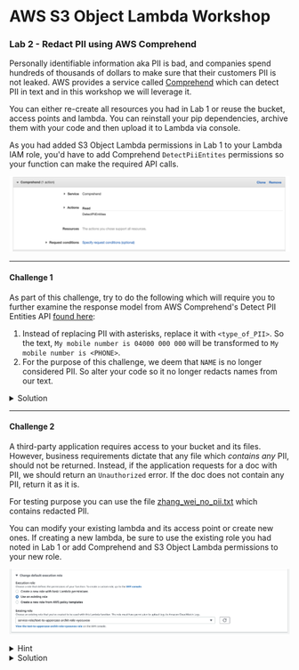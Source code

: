 # AWS S3 Object Lambda Workshop
### Lab 2 - Redact PII using AWS Comprehend

Personally identifiable information aka PII is bad, and companies spend hundreds of thousands of dollars to make sure that their customers PII is not leaked. AWS provides a service called [Comprehend](https://aws.amazon.com/comprehend/) which can detect PII in text and in this workshop we will leverage it. 


You can either re-create all resources you had in Lab 1 or reuse the bucket, access points and lambda. You can reinstall your pip dependencies, archive them with your code and then upload it to Lambda via console.

As you had added S3 Object Lambda permissions in Lab 1 to your Lambda IAM role, you'd have to add Comprehend `DetectPiiEntites` permissions so your function can make the required API calls.

![image](./images/comprehend-policy.png)
***
#### Challenge 1
As part of this challenge, try to do the following which will require you to further examine the response model from AWS Comprehend's Detect PII Entities API [found here](https://docs.aws.amazon.com/comprehend/latest/dg/API_DetectPiiEntities.html):

1. Instead of replacing PII with asterisks, replace it with `<type_of_PII>`. So the text, `My mobile number is 04000 000 000` will be transformed to `My mobile number is <PHONE>`.
2. For the purpose of this challenge, we deem that `NAME` is no longer considered PII. So alter your code so it no longer redacts names from our text. 

<details><summary>Solution</summary>
<p>
One possible solution:

```python
    for entity in filter(lambda pe: pe["Type"].lower() != "name", pii_entities['Entities']):
        secret_entity = original_object[entity["BeginOffset"] : entity["EndOffset"]]
        transformed_object = transformed_object.replace(secret_entity, "<" + entity["Type"] + ">")
```

</p>
</details>


***
#### Challenge 2

A third-party application requires access to your bucket and its files. However, business requirements dictate that any file which _contains any_ PII, should not be returned. Instead, if the application requests for a doc with PII, we should return an `Unauthorized` error. If the doc does not contain any PII, return it as it is. 

For testing purpose you can use the file [zhang_wei_no_pii.txt](./files/zhang_wei_no_pii.txt) which contains redacted PII. 

You can modify your existing lambda and its access point or create new ones. If creating a new lambda, be sure to use the existing role you had noted in Lab 1 or add Comprehend and S3 Object Lambda permissions to your new role.

![image](./images/existing-role-lambda.png)

<details><summary>Hint</summary>
<p>

Detect PII Entities is an expensive (computationally and otherwise) API call. Does the <a href="https://docs.aws.amazon.com/comprehend/latest/dg/API_Operations_Amazon_Comprehend.html" target="_blank">AWS Comprehend Docs</a> have any other API which can be used instead?

Also, note that you needn't create new Access Points or Bucket to solve this challenge. You only need to paste in your code, update IAM Policy (if required).

</p>
</details>
<details>
<summary>Solution</summary>
<p>

A working solution can be found here: https://pastebin.com/s68SDfvy

Make sure your Lambda has ContainsPiiEntities IAM permissions for the above solution to work.

</p>
</details>
